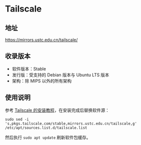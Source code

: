 # Tailscale

## 地址

<https://mirrors.ustc.edu.cn/tailscale/>

## 收录版本

- 软件版本：Stable
- 发行版：受支持的 Debian 版本与 Ubuntu LTS 版本
- 架构：除 MIPS 以外的所有架构

## 使用说明

参考 [Tailscale 的安装教程](https://tailscale.com/kb/1031/install-linux)，在安装完成后替换软件源：

```shell
sudo sed -i 's,pkgs.tailscale.com/stable,mirrors.ustc.edu.cn/tailscale,g' /etc/apt/sources.list.d/tailscale.list
```

然后执行 `sudo apt update` 刷新软件包缓存。
